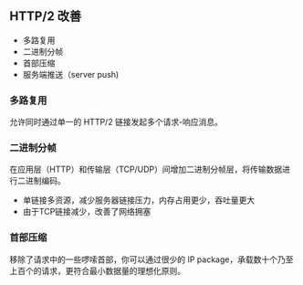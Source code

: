 ## HTTP/2 改善
* 多路复用
* 二进制分帧
* 首部压缩
* 服务端推送（server push)
  

### 多路复用
允许同时通过单一的 HTTP/2 链接发起多个请求-响应消息。

### 二进制分帧
在应用层（HTTP）和传输层（TCP/UDP）间增加二进制分帧层，将传输数据进行二进制编码。
* 单链接多资源，减少服务器链接压力，内存占用更少，吞吐量更大
* 由于TCP链接减少，改善了网络拥塞

### 首部压缩
移除了请求中的一些啰嗦首部，你可以通过很少的 IP package，承载数十个乃至上百个的请求，更符合最小数据量的理想化原则。
